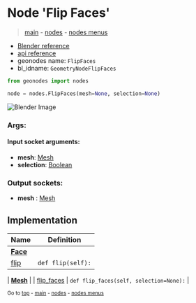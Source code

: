 # Node 'Flip Faces'

> [main](../structure.md) - [nodes](nodes.md) - [nodes menus](nodes_menus.md)

- [Blender reference](https://docs.blender.org/manual/en/latest/modeling/geometry_nodes/mesh/flip_faces.html)
- [api reference](https://docs.blender.org/api/current/bpy.types.GeometryNodeFlipFaces.html)
- geonodes name: `FlipFaces`
- bl_idname: `GeometryNodeFlipFaces`

```python
from geonodes import nodes

node = nodes.FlipFaces(mesh=None, selection=None)
```

![Blender Image](https://docs.blender.org/manual/en/latest/_images/node-types_GeometryNodeFlipFaces.webp)

### Args:

#### Input socket arguments:

- **mesh**: [Mesh](Mesh.md)
- **selection**: [Boolean](Boolean.md)

### Output sockets:

- **mesh** : [Mesh](Mesh.md)

## Implementation

| Name | Definition |
|------|------------|
| **[Face](Face.md)** |
| [flip](Face.md#flip) | `def flip(self):` |

| **[Mesh](Mesh.md)** |
| [flip_faces](Mesh.md#flip_faces) | `def flip_faces(self, selection=None):` |

<sub>Go to [top](#node-Flip-Faces) - [main](../structure.md) - [nodes](nodes.md) - [nodes menus](nodes_menus.md)</sub>

